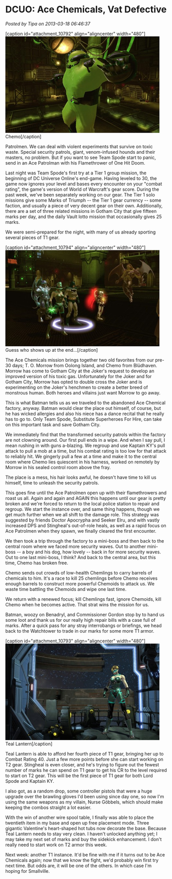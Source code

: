 # DCUO: Ace Chemicals, Vat Defective

*Posted by Tipa on 2013-03-18 06:46:37*

[caption id="attachment\_10792" align="aligncenter" width="480"][![Chemo](../uploads/2013/03/MLOC103_DESIGNER-PC-17-22.30.410-480x300.jpg)](../uploads/2013/03/MLOC103_DESIGNER-PC-17-22.30.410.jpg) Chemo[/caption]

Patrolmen. We can deal with violent experiments that survive on toxic waste. Special security patrols, giant, venom-infused hounds and their masters, no problem. But if you want to see Team Spode start to panic, send in an Ace Patrolman with his Flamethrower of One Hit Doom.

Last night was Team Spode's first try at a Tier 1 group mission, the beginning of DC Universe Online's end-game. Having leveled to 30, the game now ignores your level and bases every encounter on your "combat rating", the game's version of World of Warcraft's gear score. During the past week, we've been separately working on our gear. The Tier 1 solo missions give some Marks of Triumph -- the Tier 1 gear currency -- some faction, and usually a piece of very decent gear on their own. Additionally, there are a set of three related missions in Gotham City that give fifteen marks per day, and the daily Vault lotto mission that occasionally gives 25 marks.

We were semi-prepared for the night, with many of us already sporting several pieces of T1 gear.

[caption id="attachment\_10794" align="aligncenter" width="480"][![Guess who shows up at the end...](../uploads/2013/03/MLOC103_DESIGNER-PC-18-00.20.290-480x299.jpg)](../uploads/2013/03/MLOC103_DESIGNER-PC-18-00.20.290.jpg) Guess who shows up at the end...[/caption]

The Ace Chemicals mission brings together two old favorites from our pre-30 days; T. O. Morrow from Oolong Island, and Chemo from Blüdhaven. Morrow has come to Gotham City at the Joker's request to develop an improved version of his toxic gas. Unfortunately for the Joker and for Gotham City, Morrow has opted to double cross the Joker and is experimenting on the Joker's henchmen to create a better breed of monstrous human. Both heroes and villains just want Morrow to go away.

This is what Batman tells us as we traveled to the abandoned Ace Chemical factory, anyway. Batman would clear the place out himself, of course, but he has wicked allergies and also his niece has a dance recital that he really has to go to. Only Team Spode, Substitute Superheroes For Hire, can take on this important task and save Gotham City.

We immediately find that the transformed security patrols within the factory are not clowning around. Our first pull ends in a wipe. And when I say pull, I mean rushing in with guns a-blazing. We regroup and use Kaptain KY's pull attack to pull a mob at a time, but his combat rating is too low for that attack to reliably hit. We gingerly pull a few at a time and make it to the central room where Chemo lies quiescent in his harness, worked on remotely by Morrow in his sealed control room above the fray.

The place is a mess, his hair looks awful, he doesn't have time to kill us himself, time to unleash the security patrols.

This goes fine until the Ace Patrolmen open up with their flamethrowers and roast us all. Again and again and AGAIN this happens until our gear is pretty broken and we're forced to return to the local police station to repair and regroup. We start the instance over, and same thing happens, though we get much further when we all shift to the damage role. This strategy was suggested by friends Doctor Apocrypha and Seeker Elru, and with vastly increased DPS and Stingheal's out-of-role heals, as well as a rapid focus on Ace Patrolmen when they spawn, we finally cleared the first encounter.

We then took a trip through the factory to a mini-boss and then back to the central room where we faced more security waves. Out to another mini-boss -- a boy and his dog, how lovely -- back in for more security waves. Out to one last mini-boss, I think? And back to the central area, but this time, Chemo has broken free.

Chemo sends out crowds of low-health Chemlings to carry barrels of chemicals to him. It's a race to kill 25 chemlings before Chemo receives enough barrels to construct more powerful Chemoids to attack us. We waste time battling the Chemoids and wipe one last time.

We return with a renewed focus; kill Chemlings fast, ignore Chemoids, kill Chemo when he becomes active. That strat wins the mission for us.

Batman, woozy on Benadryl, and Commissioner Gordon stop by to hand us some loot and thank us for our really high repair bills with a case full of marks. After a quick pass for any stray interrobangs or briefings, we head back to the Watchtower to trade in our marks for some more T1 armor.

[caption id="attachment\_10793" align="aligncenter" width="480"][![Teal Lantern](../uploads/2013/03/CHARSELECT_CREATE-PC-18-00.43.260-480x300.jpg)](../uploads/2013/03/CHARSELECT_CREATE-PC-18-00.43.260.jpg) Teal Lantern[/caption]

Teal Lantern is able to afford her fourth piece of T1 gear, bringing her up to Combat Rating 40. Just a few more points before she can start working on T2 gear. Stingheal is even closer, and he's trying to figure out the fewest number of marks he can spend on T1 gear to get his CR to the level required to start on T2 gear. This will be the first piece of T1 gear for both Lord Spode and Kaptain KY.

I also got, as a random drop, some controller pistols that were a huge upgrade over the brawling gloves I'd been using since day one, so now I'm using the same weapons as my villain, Nurse Göbbels, which should make keeping the combos straight a lot easier.

With the win of another wire spool table, I finally was able to place the twentieth item in my base and open up free placement mode. Three gigantic Valentine's heart-shaped hot tubs now decorate the base. Because Teal Lantern needs to stay very clean. I haven't unlocked anything yet; I may take my next set of marks and buy the sidekick enhancement. I don't really need to start work on T2 armor this week.

Next week: another T1 instance. It'd be fine with me if it turns out to be Ace Chemicals again; now that we know the fight, we'd probably win first try next time. But odds are, it will be one of the others. In which case I'm hoping for Smallville.

